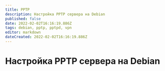 ```yaml
---
title: PPTP
description: Настройка PPTP сервера на Debian
published: false
date: 2022-02-02T16:16:19.886Z
tags: debian, pptp, pptpd, vpn
editor: markdown
dateCreated: 2022-02-02T16:16:19.886Z
---
```


# Настройка PPTP сервера на Debian

